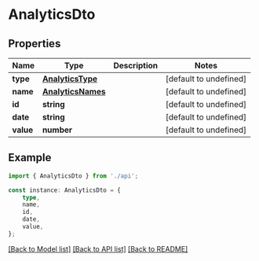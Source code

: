 # AnalyticsDto


## Properties

Name | Type | Description | Notes
------------ | ------------- | ------------- | -------------
**type** | [**AnalyticsType**](AnalyticsType.md) |  | [default to undefined]
**name** | [**AnalyticsNames**](AnalyticsNames.md) |  | [default to undefined]
**id** | **string** |  | [default to undefined]
**date** | **string** |  | [default to undefined]
**value** | **number** |  | [default to undefined]

## Example

```typescript
import { AnalyticsDto } from './api';

const instance: AnalyticsDto = {
    type,
    name,
    id,
    date,
    value,
};
```

[[Back to Model list]](../README.md#documentation-for-models) [[Back to API list]](../README.md#documentation-for-api-endpoints) [[Back to README]](../README.md)
